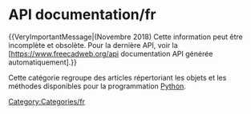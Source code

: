 # API documentation/fr


{{VeryImportantMessage|(Novembre 2018) Cette information peut être incomplète et obsolète. Pour la dernière API, voir la [https://www.freecadweb.org/api documentation API générée automatiquement].}}

Cette catégorie regroupe des articles répertoriant les objets et les méthodes disponibles pour la programmation [Python](Python/fr.md).

[Category:Categories/fr](Category:Categories/fr.md)
